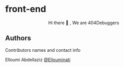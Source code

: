 # front-end
  <p align = "center" >
        Hi there 👋 , We are 404Debuggers 
</p> 


## Authors

Contributors names and contact info

 Elloumi Abdellaziz  [@Ellouminati](https://github.com/Ellouminati)
